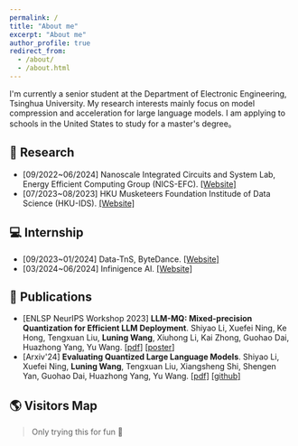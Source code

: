 ```yaml
---
permalink: /
title: "About me"
excerpt: "About me"
author_profile: true
redirect_from: 
  - /about/
  - /about.html
---
```


I'm currently a senior student at the Department of Electronic Engineering, Tsinghua University. My research interests mainly focus on model compression and acceleration for large language models. I am applying to schools in the United States to study for a master's degree。 

📖 Research
------
+ [09/2022~06/2024] Nanoscale Integrated Circuits and System Lab, Energy Efficient Computing Group (NICS-EFC). <a href='https://nicsefc.ee.tsinghua.edu.cn/'>[Website]</a> 
+ [07/2023~08/2023] HKU Musketeers Foundation Institude of Data Science (HKU-IDS). <a href='https://datascience.hku.hk/'>[Website]</a>

💻 Internship
------
+ [09/2023~01/2024] Data-TnS, ByteDance. <a href='https://www.bytedance.com/'>[Website]</a>
+ [03/2024~06/2024] Infinigence AI. <a href='https://www.infini-ai.com/'>[Website]</a>

📝 Publications
------
+ [ENLSP NeurIPS Workshop 2023] **LLM-MQ: Mixed-precision Quantization for Efficient LLM Deployment**. Shiyao Li, Xuefei Ning, Ke Hong, Tengxuan Liu, **Luning Wang**, Xiuhong Li, Kai Zhong, Guohao Dai, Huazhong Yang, Yu Wang. [<a href='https://docs.google.com/viewer?url=https://raw.githubusercontent.com/wln20/wln20.github.io/master/files/LLM_MQ.pdf'>pdf</a>] [<a href='https://raw.githubusercontent.com/wln20/wln20.github.io/master/files/LLM-MQ-poster.png'>poster</a>] 
+ [Arxiv'24] **Evaluating Quantized Large Language Models**. Shiyao Li, Xuefei Ning, **Luning Wang**, Tengxuan Liu, Xiangsheng Shi, Shengen Yan, Guohao Dai, Huazhong Yang, Yu Wang. <a href='https://arxiv.org/pdf/2402.18158.pdf'>[pdf]</a> <a href='https://github.com/thu-nics/qllm-eval/tree/main'>[github]</a>
    
🌎 Visitors Map
------
> Only trying this for fun 🤣

<!-- The 2D map -->
<script type="text/javascript" id="clustrmaps" src="//clustrmaps.com/map_v2.js?d=MGz7IyAo6Aq5C1YhqhV1cKtNKrQKJ9oFEVwELNdOc_U&cl=ffffff&w=a"></script>

<!-- The simplified 3D globe -->
<!-- <script type="text/javascript" src="//rf.revolvermaps.com/0/0/5.js?i=53skcjd1my4&amp;m=0&amp;c=ff0000&amp;cr1=ffffff" async="async"></script> -->

<!-- The full 3D globe -->
<script type="text/javascript" src="//rf.revolvermaps.com/0/0/6.js?i=5j5canf0osm&amp;m=7&amp;c=e63100&amp;cr1=ffffff&amp;f=arial&amp;l=0&amp;bv=90&amp;lx=-420&amp;ly=420&amp;hi=20&amp;he=7&amp;hc=a8ddff&amp;rs=80" async="async"></script>
